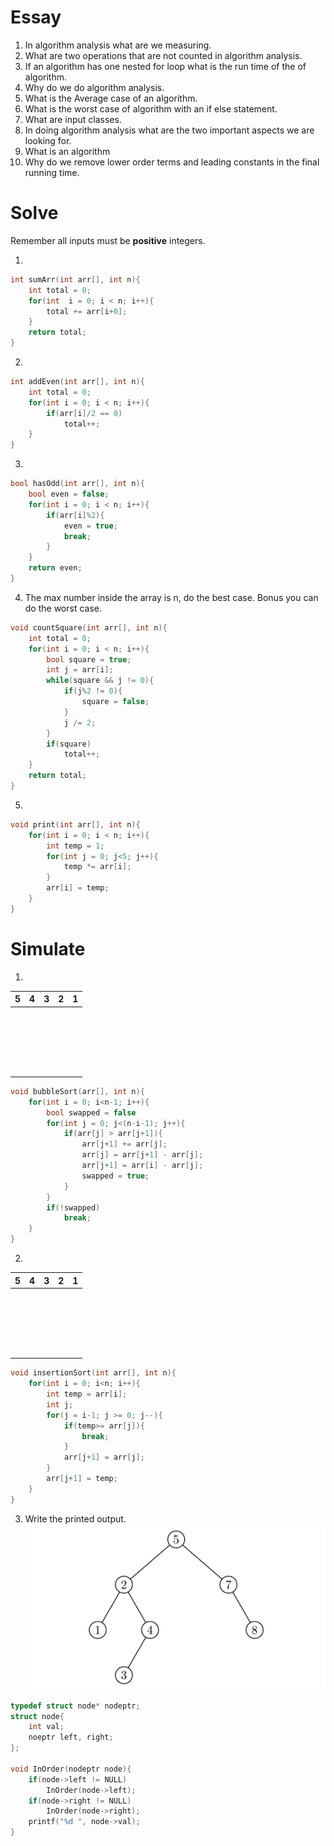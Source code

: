 # Essay
1. In algorithm analysis what are we measuring.
2. What are two operations that are not counted in algorithm analysis.
3. If an algorithm has one nested for loop 
what is the run time of the of algorithm.
4. Why do we do algorithm analysis.
5. What is the Average case of an algorithm.
6. What is the worst case of algorithm with an if else statement.
7. What are input classes.
8. In doing algorithm analysis 
what are the two important aspects we are looking for.
9. What is an algorithm
10. Why do we remove lower order terms and leading constants in the final running time.

# Solve
Remember all inputs must be **positive** integers.

1.
```c
int sumArr(int arr[], int n){
    int total = 0;
    for(int  i = 0; i < n; i++){
        total += arr[i+0];
    }
    return total;
}
```
2.
```c
int addEven(int arr[], int n){
    int total = 0;
    for(int i = 0; i < n; i++){
        if(arr[i]/2 == 0)
            total++;
    }
}
```
3.
```c
bool hasOdd(int arr[], int n){
    bool even = false;
    for(int i = 0; i < n; i++){
        if(arr[i]%2){
            even = true;
            break;
        }
    }
    return even;
}
```
4. The max number inside the array is n, do the best case.
Bonus you can do the worst case.
```c
void countSquare(int arr[], int n){
    int total = 0;
    for(int i = 0; i < n; i++){
        bool square = true;
        int j = arr[i];
        while(square && j != 0){
            if(j%2 != 0){
                square = false;
            }
            j /= 2;
        }
        if(square)
            total++;
    }
    return total;
}
```
5.
```c
void print(int arr[], int n){
    for(int i = 0; i < n; i++){
        int temp = 1; 
        for(int j = 0; j<5; j++){
            temp *= arr[i];
        }
        arr[i] = temp;
    }
}
```

# Simulate

1. 
|5|4|3|2|1|
|-|-|-|-|-|
|‎|‎|‎|‎|‎|
|‎|‎|‎|‎|‎|
|‎|‎|‎|‎|‎|
|‎|‎|‎|‎|‎|
|‎|‎|‎|‎|‎|
```c
void bubbleSort(arr[], int n){
    for(int i = 0; i<n-1; i++){
        bool swapped = false
        for(int j = 0; j<(n-i-1); j++){
            if(arr[j] > arr[j+1]){
                arr[j+1] += arr[j];
                arr[j] = arr[j+1] - arr[j];
                arr[j+1] = arr[i] - arr[j];
                swapped = true;
            }
        }
        if(!swapped)
            break;
    }
}
```
2. 
|5|4|3|2|1|
|-|-|-|-|-|
|‎|‎|‎|‎|‎|
|‎|‎|‎|‎|‎|
|‎|‎|‎|‎|‎|
|‎|‎|‎|‎|‎|
|‎|‎|‎|‎|‎|

```c
void insertionSort(int arr[], int n){
    for(int i = 0; i<n; i++){
        int temp = arr[i];
        int j;
        for(j = i-1; j >= 0; j--){
            if(temp>= arr[j]){
                break;
            }
            arr[j+1] = arr[j];
        }
        arr[j+1] = temp;
    }
}
```
3. Write the printed output.
![BST_test](Images/BST_test.png)
```c
typedef struct node* nodeptr;
struct node{
    int val;
    noeptr left, right;
};

void InOrder(nodeptr node){
    if(node->left != NULL)
        InOrder(node->left);
    if(node->right != NULL)
        InOrder(node->right);
    printf("%d ", node->val);
}
```


